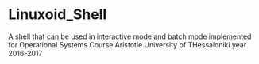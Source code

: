 # Linuxoid_Shell
A shell that can be used in interactive mode and batch mode implemented 
for Operational Systems Course Aristotle University of THessaloniki
 year 2016-2017
